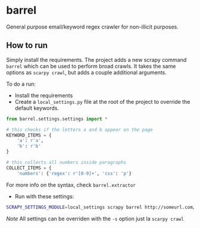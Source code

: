 # barrel
General purpose email/keyword regex crawler for non-illicit purposes.


## How to run
Simply install the requirements. The project adds a new scrapy command `barrel` which can be used to perform broad crawls. 
It takes the same options as `scarpy crawl`, but adds a couple additional arguments. 

To do a run:
* Install the requirements
* Create a `local_settings.py` file at the root of the project to override the default keywords.
```python
from barrel.settings.settings import *

# this checks if the letters a and b appear on the page
KEYWORD_ITEMS = {
    'a': r'a',
    'b': r'b'
}

# this collects all numbers inside paragraphs
COLLECT_ITEMS = {
    'numbers': {'regex': r'[0-9]+', 'css': 'p'} 
```
For more info on the syntax, check `barrel.extractor`

* Run with these settings:
```bash
SCRAPY_SETTINGS_MODULE=local_settings scrapy barrel http://someurl.com/
```

*Note* All settings can be overriden with the `-s` option just la `scarpy crawl`

